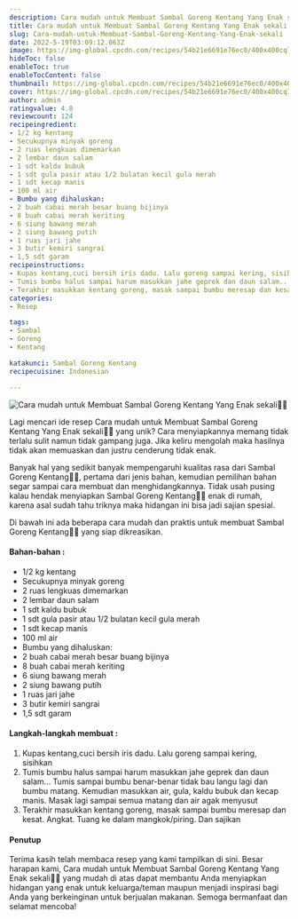 ```yaml
---
description: Cara mudah untuk Membuat Sambal Goreng Kentang Yang Enak sekali"
title: Cara mudah untuk Membuat Sambal Goreng Kentang Yang Enak sekali
slug: Cara-mudah-untuk-Membuat-Sambal-Goreng-Kentang-Yang-Enak-sekali
date: 2022-5-19T03:09:12.063Z
image: https://img-global.cpcdn.com/recipes/54b21e6691e76ec0/400x400cq70/photo.jpg
hideToc: false
enableToc: true
enableTocContent: false
thumbnail: https://img-global.cpcdn.com/recipes/54b21e6691e76ec0/400x400cq70/photo.jpg
cover: https://img-global.cpcdn.com/recipes/54b21e6691e76ec0/400x400cq70/photo.jpg
author: admin
ratingvalue: 4.8
reviewcount: 124
recipeingredient:
- 1/2 kg kentang
- Secukupnya minyak goreng
- 2 ruas lengkuas dimemarkan
- 2 lembar daun salam
- 1 sdt kaldu bubuk
- 1 sdt gula pasir atau 1/2 bulatan kecil gula merah
- 1 sdt kecap manis
- 100 ml air
- Bumbu yang dihaluskan:
- 2 buah cabai merah besar buang bijinya
- 8 buah cabai merah keriting
- 6 siung bawang merah
- 2 siung bawang putih
- 1 ruas jari jahe
- 3 butir kemiri sangrai
- 1,5 sdt garam
recipeinstructions:
- Kupas kentang,cuci bersih iris dadu. Lalu goreng sampai kering, sisihkan
- Tumis bumbu halus sampai harum masukkan jahe geprek dan daun salam... Tumis sampai bumbu benar-benar tidak bau langu lagi dan bumbu matang. Kemudian masukkan air, gula, kaldu bubuk dan kecap manis. Masak lagi sampai semua matang dan air agak menyusut
- Terakhir masukkan kentang goreng, masak sampai bumbu meresap dan kesat. Angkat. Tuang ke dalam mangkok/piring. Dan sajikan
categories:
- Resep

tags:
- Sambal
- Goreng
- Kentang

katakunci: Sambal Goreng Kentang
recipecuisine: Indonesian

---
```


![Cara mudah untuk Membuat Sambal Goreng Kentang Yang Enak sekali👩‍🍳](https://img-global.cpcdn.com/recipes/54b21e6691e76ec0/400x400cq70/photo.jpg)

Lagi mencari ide resep Cara mudah untuk Membuat Sambal Goreng Kentang Yang Enak sekali👩‍🍳 yang unik? Cara menyiapkannya memang tidak terlalu sulit namun tidak gampang juga. Jika keliru mengolah maka hasilnya tidak akan memuaskan dan justru cenderung tidak enak.

Banyak hal yang sedikit banyak mempengaruhi kualitas rasa dari Sambal Goreng Kentang👩‍🍳, pertama dari jenis bahan, kemudian pemilihan bahan segar sampai cara membuat dan menghidangkannya. Tidak usah pusing kalau hendak menyiapkan Sambal Goreng Kentang👩‍🍳 enak di rumah, karena asal sudah tahu triknya maka hidangan ini bisa jadi sajian spesial.

Di bawah ini ada beberapa cara mudah dan praktis untuk membuat Sambal Goreng Kentang👩‍🍳 yang siap dikreasikan.

<!--inarticleads1-->

#### Bahan-bahan :

- 1/2 kg kentang
- Secukupnya minyak goreng
- 2 ruas lengkuas dimemarkan
- 2 lembar daun salam
- 1 sdt kaldu bubuk
- 1 sdt gula pasir atau 1/2 bulatan kecil gula merah
- 1 sdt kecap manis
- 100 ml air
- Bumbu yang dihaluskan:
- 2 buah cabai merah besar buang bijinya
- 8 buah cabai merah keriting
- 6 siung bawang merah
- 2 siung bawang putih
- 1 ruas jari jahe
- 3 butir kemiri sangrai
- 1,5 sdt garam

<!--inarticleads2-->

#### Langkah-langkah membuat :

1. Kupas kentang,cuci bersih iris dadu. Lalu goreng sampai kering, sisihkan
1. Tumis bumbu halus sampai harum masukkan jahe geprek dan daun salam... Tumis sampai bumbu benar-benar tidak bau langu lagi dan bumbu matang. Kemudian masukkan air, gula, kaldu bubuk dan kecap manis. Masak lagi sampai semua matang dan air agak menyusut
1. Terakhir masukkan kentang goreng, masak sampai bumbu meresap dan kesat. Angkat. Tuang ke dalam mangkok/piring. Dan sajikan

#### Penutup

Terima kasih telah membaca resep yang kami tampilkan di sini. Besar harapan kami, Cara mudah untuk Membuat Sambal Goreng Kentang Yang Enak sekali👩‍🍳 yang mudah di atas dapat membantu Anda menyiapkan hidangan yang enak untuk keluarga/teman maupun menjadi inspirasi bagi Anda yang berkeinginan untuk berjualan makanan. Semoga bermanfaat dan selamat mencoba!